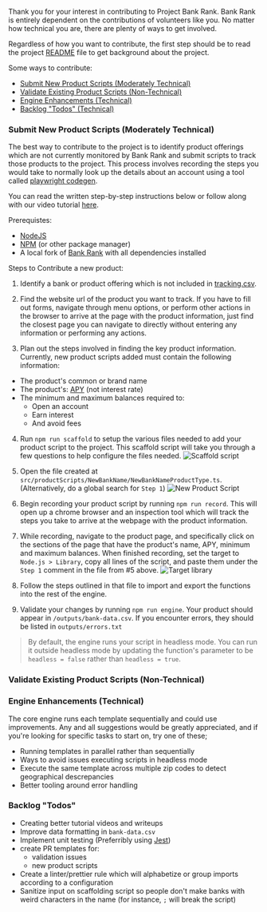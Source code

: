 Thank you for your interest in contributing to Project Bank Rank. Bank Rank is entirely dependent on the contributions of volunteers like you. No matter how technical you are, there are plenty of ways to get involved.

Regardless of how you want to contribute, the first step should be to read the project [README](../README.md) file to get background about the project.

Some ways to contribute:

- [Submit New Product Scripts (Moderately Technical)](#addProduct)
- [Validate Existing Product Scripts (Non-Technical)](#validating)
- [Engine Enhancements (Technical)](#engine)
- [Backlog "Todos" (Technical)](#todos)

### Submit New Product Scripts (Moderately Technical)<a name="addProduct"></a>

The best way to contribute to the project is to identify product offerings which are not currently monitored by Bank Rank and submit scripts to track those products to the project. This process involves recording the steps you would take to normally look up the details about an account using a tool called [playwright codegen](https://playwright.dev/docs/codegen-intro#running-codegen).

You can read the written step-by-step instructions below or follow along with our video tutorial [here]().

Prerequistes:

- [NodeJS](https://nodejs.org/en0)
- [NPM](https://www.npmjs.com/) (or other package manager)
- A local fork of [Bank Rank](https://github.com/project-bankrank/bankrank/tree/main) with all dependencies installed

Steps to Contribute a new product:

1. Identify a bank or product offering which is not included in [tracking.csv](https://github.com/project-bankrank/bankrank/blob/main/tracking.csv).

2. Find the website url of the product you want to track. If you have to fill out forms, navigate through menu options, or perform other actions in the browser to arrive at the page with the product information, just find the closest page you can navigate to directly without entering any information or performing any actions.

3. Plan out the steps involved in finding the key product information. Currently, new product scripts added must contain the following information:

- The product's common or brand name
- The product's: [APY](https://en.wikipedia.org/wiki/Annual_percentage_yield) (not interest rate)
- The minimum and maximum balances required to:
  - Open an account
  - Earn interest
  - And avoid fees

4. Run `npm run scaffold` to setup the various files needed to add your product script to the project. This scaffold script will take you through a few questions to help configure the files needed.
![Scaffold script](https://github.com/project-bankrank/bankrank/assets/155323861/141de711-cf5b-4532-9d8b-a297db633685)

6. Open the file created at `src/productScripts/NewBankName/NewBankNameProductType.ts`. (Alternatively, do a global search for `Step 1`)
![New Product Script](https://github.com/project-bankrank/bankrank/assets/155323861/4ca3450f-31d6-4758-96c6-b77e90909cf7)


7. Begin recording your product script by running `npm run record`. This will open up a chrome browser and an inspection tool which will track the steps you take to arrive at the webpage with the product information.

8. While recording, navigate to the product page, and specifically click on the sections of the page that have the product's name, APY, minimum and maximum balances. When finished recording, set the target to `Node.js > Library`, copy all lines of the script, and paste them under the `Step 1` comment in the file from #5 above.
![Target library](https://github.com/project-bankrank/bankrank/assets/155323861/4b83bdb0-1ffc-4e4c-bd17-ffb1085eb837)


9. Follow the steps outlined in that file to import and export the functions into the rest of the engine.

10. Validate your changes by running `npm run engine`. Your product should appear in `/outputs/bank-data.csv`. If you encounter errors, they should be listed in `outputs/errors.txt`
   > By default, the engine runs your script in headless mode. You can run it outside headless mode by updating the function's parameter to be `headless = false` rather than `headless = true`.

### Validate Existing Product Scripts (Non-Technical)<a name="validating"></a>

### Engine Enhancements (Technical)<a name="engine"></a>

The core engine runs each template sequentially and could use improvements. Any and all suggestions would be greatly appreciated, and if you're looking for specific tasks to start on, try one of these;

- Running templates in parallel rather than sequentially
- Ways to avoid issues executing scripts in headless mode
- Execute the same template across multiple zip codes to detect geographical descrepancies
- Better tooling around error handling

### Backlog "Todos"<a name="todos"></a>

- Creating better tutorial videos and writeups
- Improve data formatting in `bank-data.csv`
- Implement unit testing (Preferribly using [Jest](https://jestjs.io/))
- create PR templates for:
  - validation issues
  - new product scripts
- Create a linter/prettier rule which will alphabetize or group imports according to a configuration
- Sanitize input on scaffolding script so people don't make banks with weird characters in the name (for instance, `;` will break the script)
